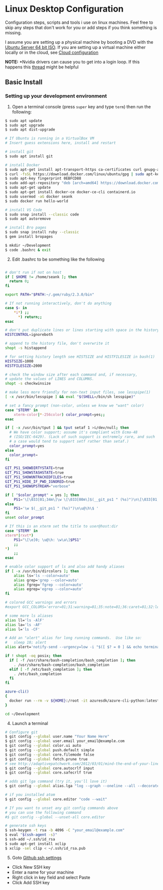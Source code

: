 # Linux  Desktop Configuration

Configuration steps, scripts and tools i use on linux machines. Feel free to skip any steps that don't work for you or add steps if you think something is missing.

I assume you are setting up a physical machine by booting a DVD with the [Ubuntu Server 64 bit ISO](http://www.ubuntu.com/download/server). If you are setting up a virtual machine either locally or in the cloud, see [Cloud configuration](Cloud.md)

**NOTE:** *Nvidia drivers can cause you to get into a login loop. If this happens this [thread](https://askubuntu.com/questions/162075/my-computer-boots-to-a-black-screen-what-options-do-i-have-to-fix-it) might be helpful

## Basic Install

### Setting up your development environment

1. Open a terminal console (press ```super``` key and type ```term```) then run the following:

  ```bash
  $ sudo apt update
  $ sudo apt upgrade
  $ sudo apt dist-upgrade

  # If Ubuntu is running in a VirtualBox VM
  # Insert guess extensions here, install and restart

  # install git
  $ sudo apt install git

  # install Docker
  $ sudo apt-get install apt-transport-https ca-certificates curl gnupg-agent software-properties-common
  $ curl -fsSL https://download.docker.com/linux/ubuntu/gpg | sudo apt-key add -
  $ sudo apt-key fingerprint 0EBFCD88
  $ sudo add-apt-repository "deb [arch=amd64] https://download.docker.com/linux/ubuntu $(lsb_release -cs) stable"
  $ sudo apt-get update
  $ sudo apt-get install docker-ce docker-ce-cli containerd.io
  $ sudo usermod -aG docker seank
  $ sudo docker run hello-world

  # install VS Code
  $ sudo snap install --classic code
  $ sudo apt autoremove
  
  # install Bro pages
  $ sudo snap install ruby --classic
  $ gem install bropages

  $ mkdir ~/Development
  $ code .bashrc & exit
  ```

2. Edit .bashrc to be something like the following

  ```bash

  # don't run if not on host
  if [ $HOME != /home/seank ]; then
    return 0;
  fi

  export PATH="$PATH:~/.gem/ruby/2.3.0/bin"

  # If not running interactively, don't do anything
  case $- in
      *i*) ;;
        *) return;;
  esac

  # don't put duplicate lines or lines starting with space in the history.
  HISTCONTROL=ignoreboth

  # append to the history file, don't overwrite it
  shopt -s histappend

  # for setting history length see HISTSIZE and HISTFILESIZE in bash(1)
  HISTSIZE=1000
  HISTFILESIZE=2000

  # check the window size after each command and, if necessary,
  # update the values of LINES and COLUMNS.
  shopt -s checkwinsize

  # make less more friendly for non-text input files, see lesspipe(1)
  [ -x /usr/bin/lesspipe ] && eval "$(SHELL=/bin/sh lesspipe)"

  # set a fancy prompt (non-color, unless we know we "want" color)
  case "$TERM" in
      xterm-color|*-256color) color_prompt=yes;;
  esac

  if [ -x /usr/bin/tput ] && tput setaf 1 >&/dev/null; then
  	# We have color support; assume it's compliant with Ecma-48
  	# (ISO/IEC-6429). (Lack of such support is extremely rare, and such
  	# a case would tend to support setf rather than setaf.)
  	color_prompt=yes
  else
  	color_prompt=
  fi

  GIT_PS1_SHOWDIRTYSTATE=true
  GIT_PS1_SHOWSTASHSTATE=true
  GIT_PS1_SHOWUNTRACKEDFILES=true
  GIT_PS1_HIDE_IF_PWD_IGNORED=true
  GIT_PS1_SHOWUPSTREAM="verbose"

  if [ "$color_prompt" = yes ]; then
      PS1='\[\033[01;34m\]\w \[\033[00m\]$(__git_ps1 " (%s)")\n\[\033[01;32m\]\u@\h\[\033[00m\]\$ '
  else
      PS1='\w $(__git_ps1 " (%s)")\n\u@\h\$ '
  fi
  unset color_prompt

  # If this is an xterm set the title to user@host:dir
  case "$TERM" in
  xterm*|rxvt*)
      PS1="\[\e]0; \u@\h: \w\a\]$PS1"
      ;;
  *)
      ;;
  esac

  # enable color support of ls and also add handy aliases
  if [ -x /usr/bin/dircolors ]; then
      alias ls='ls --color=auto'
      alias grep='grep --color=auto'
      alias fgrep='fgrep --color=auto'
      alias egrep='egrep --color=auto'
  fi

  # colored GCC warnings and errors
  #export GCC_COLORS='error=01;31:warning=01;35:note=01;36:caret=01;32:locus=01:quote=01'

  # some more ls aliases
  alias ll='ls -AlF'
  alias la='ls -AF'
  alias l='ls -CF'

  # Add an "alert" alias for long running commands.  Use like so:
  #   sleep 10; alert
  alias alert='notify-send --urgency=low -i "$([ $? = 0 ] && echo terminal || echo error)" "$(history|tail -n1|sed -e '\''s/^\s*[0-9]\+\s*//;s/[;&|]\s*alert$//'\'')"'

  if ! shopt -oq posix; then
    if [ -f /usr/share/bash-completion/bash_completion ]; then
      . /usr/share/bash-completion/bash_completion
    elif [ -f /etc/bash_completion ]; then
      . /etc/bash_completion
    fi
  fi

  azure-cli()
  {
    docker run --rm -v ${HOME}:/root -it azuresdk/azure-cli-python:latest
  }

  cd ~/Development
  ```

4. Launch a terminal

  ```bash
  # Configure git
  $ git config --global user.name "Your Name Here"
  $ git config --global user.email your_email@example.com
  $ git config --global color.ui auto
  $ git config --global push.default simple
  $ git config --global core.filemode false
  $ git config --global fetch.prune true
  # see http://adaptivepatchwork.com/2012/03/01/mind-the-end-of-your-line/
  $ git config --global core.autocrlf input
  $ git config --global core.safecrlf true

  # adds git lga command (try it, you'll love it)
  $ git config --global alias.lga "log --graph --oneline --all --decorate"

  # if you installed atom
  $ git config --global core.editor "code --wait"

  # If you want to unset any git config commands above
  # you can use the following command
  #$ git config --global --unset-all core.editor

  # generate ssh keys
  $ ssh-keygen -t rsa -b 4096 -C "your_email@example.com"
  $ eval "$(ssh-agent -s)"
  $ ssh-add ~/.ssh/id_rsa
  $ sudo apt-get install xclip
  $ xclip -sel clip < ~/.ssh/id_rsa.pub
  ```

5. Goto [Github ssh settings](https://github.com/settings/ssh)
  - Click New SSH key
  - Enter a name for your machine
  - Right click in key field and select Paste
  - Click Add SSH key
